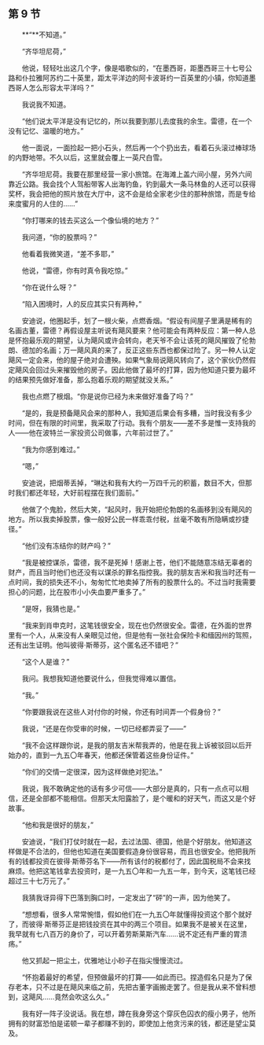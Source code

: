 ## 第 9 节

&emsp;&emsp;**“**不知道。”

&emsp;&emsp;“齐华坦尼荷，”

&emsp;&emsp;他说，轻轻吐出这几个字，像是唱歌似的，“在墨西哥，距墨西哥三十七号公路和仆拉雅阿苏约二十英里，距太平洋边的阿卡波哥约一百英里的小镇，你知道墨西哥人怎么形容太平洋吗？”

&emsp;&emsp;我说我不知道。

&emsp;&emsp;“他们说太平洋是没有记忆的，所以我要到那儿去度我的余生。雷德，在一个没有记忆、温暖的地方。”

&emsp;&emsp;他一面说，一面捡起一把小石头，然后再一个个扔出去，看着石头滚过棒球场的内野地带。不久以后，这里就会覆上一英尺白雪。

&emsp;&emsp;“齐华坦尼荷。我要在那里经营一家小旅馆。在海滩上盖六间小屋，另外六间靠近公路。我会找个人驾船带客人出海钓鱼，钓到最大一条马林鱼的人还可以获得奖杯，我会把他的照片放在大厅中，这不会是给全家老少住的那种旅馆，而是专给来度蜜月的人住的……”

&emsp;&emsp;“你打哪来的钱去买这么一个像仙境的地方？”

&emsp;&emsp;我问道，“你的股票吗？”

&emsp;&emsp;他看着我微笑道，“差不多耶，”

&emsp;&emsp;他说，“雷德，你有时真令我吃惊。”

&emsp;&emsp;“你在说什么呀？”

&emsp;&emsp;“陷入困境时，人的反应其实只有两种，”

&emsp;&emsp;安迪说，他圈起手，划了一根火柴，点燃香烟。“假设有间屋子里满是稀有的名画古董，雷德？再假设屋主听说有飓风要来？他可能会有两种反应：第一种人总是怀抱最乐观的期望，认为飓风或许会转向，老天爷不会让该死的飓风摧毁了伦勃朗、德加的名画；万一飓风真的来了，反正这些东西也都保过险了。另一种人认定飓风一定会来，他的屋子绝对会遭殃。如果气象局说飓风转向了，这个家伙仍然假定飓风会回过头来摧毁他的房子。因此他做了最坏的打算，因为他知道只要为最坏的结果预先做好准备，那么抱着乐观的期望就没关系。”

&emsp;&emsp;我也点燃了根烟。“你是说你已经为未来做好准备了吗？”

&emsp;&emsp;“是的，我是预备飓风会来的那种人，我知道后果会有多糟，当时我没有多少时间，但在有限的时间里，我采取了行动。我有个朋友——差不多是惟一支持我的人——他在波特兰一家投资公司做事，六年前过世了。”

&emsp;&emsp;“我为你感到难过。”

&emsp;&emsp;“嗯，”

&emsp;&emsp;安迪说，把烟蒂丢掉，“琳达和我有大约一万四千元的积蓄，数目不大，但那时我们都还年轻，大好前程摆在我们面前。”

&emsp;&emsp;他做了个鬼脸，然后大笑，“起风时，我开始把伦勃朗的名画移到没有飓风的地方。所以我卖掉股票，像一般好公民一样乖乖付税，丝毫不敢有所隐瞒或抄捷径。”

&emsp;&emsp;“他们没有冻结你的财产吗？”

&emsp;&emsp;“我是被控谋杀，雷德，我不是死掉！感谢上苍，他们不能随意冻结无辜者的财产，而且当时他们也还没有以谋杀的罪名指控我。我的朋友吉米和我当时还有一点时间，我的损失还不小，匆匆忙忙地卖掉了所有的股票什么的。不过当时我需要担心的问题，比在股市小小失血要严重多了。”

&emsp;&emsp;“是呀，我猜也是。”

&emsp;&emsp;“我来到肖申克时，这笔钱很安全，现在也仍然很安全。雷德，在外面的世界里有一个人，从来没有人亲眼见过他，但是他有一张社会保险卡和缅因州的驾照，还有出生证明。他叫彼得·斯蒂芬，这个匿名还不错吧？”

&emsp;&emsp;“这个人是谁？”

&emsp;&emsp;我问。我想我知道他要说什么，但我觉得难以置信。

&emsp;&emsp;“我。”

&emsp;&emsp;“你要跟我说在这些人对付你的时候，你还有时间弄一个假身份？”

&emsp;&emsp;我说，“还是在你受审的时候，一切已经都弄妥了——”

&emsp;&emsp;“我不会这样跟你说，是我的朋友吉米帮我弄的，他是在我上诉被驳回以后开始办的，直到一九五〇年春天，他都还保管着这些身份证件。”

&emsp;&emsp;“你们的交情一定很深，因为这样做绝对犯法。”

&emsp;&emsp;我说，我不敢确定他的话有多少可信——大部分是真的，只有一点点可以相信，还是全部都不能相信。但那天太阳露脸了，是个暖和的好天气，而这又是个好故事。

&emsp;&emsp;“他和我是很好的朋友，”

&emsp;&emsp;安迪说，“我们打仗时就在一起，去过法国、德国，他是个好朋友。他知道这样做是不合法的，但他也知道在美国要假造身份很容易，而且也很安全。他把我所有的钱都投资在彼得·斯蒂芬名下——所有该付的税都付了，因此国税局不会来找麻烦。他把这笔钱拿去投资时，是一九五〇年和一九五一年，到今天，这笔钱已经超过三十七万元了。”

&emsp;&emsp;我猜我讶异得下巴落到胸口时，一定发出了“砰”的一声，因为他笑了。

&emsp;&emsp;“想想看，很多人常常惋惜，假如他们在一九五〇年就懂得投资这个那个就好了，而彼得·斯蒂芬正是把钱投资在其中的两三个项目。如果我不是被关在这里，我早就有七八百万的身价了，可以开着劳斯莱斯汽车……说不定还有严重的胃溃疡。”

&emsp;&emsp;他又抓起一把尘土，优雅地让小砂子在指尖慢慢流过。

&emsp;&emsp;“怀抱着最好的希望，但预做最坏的打算——如此而已。捏造假名只是为了保存老本，只不过是在飓风来临之前，先把古董字画搬走罢了。但是我从来不曾料想到，这飓风……竟然会吹这么久。”

&emsp;&emsp;我有好一阵子没说话。我在想，蹲在我身旁这个穿灰色囚衣的瘦小男子，他所拥有的财富恐怕是诺顿一辈子都赚不到的，即使加上他贪污来的钱，都还是望尘莫及。